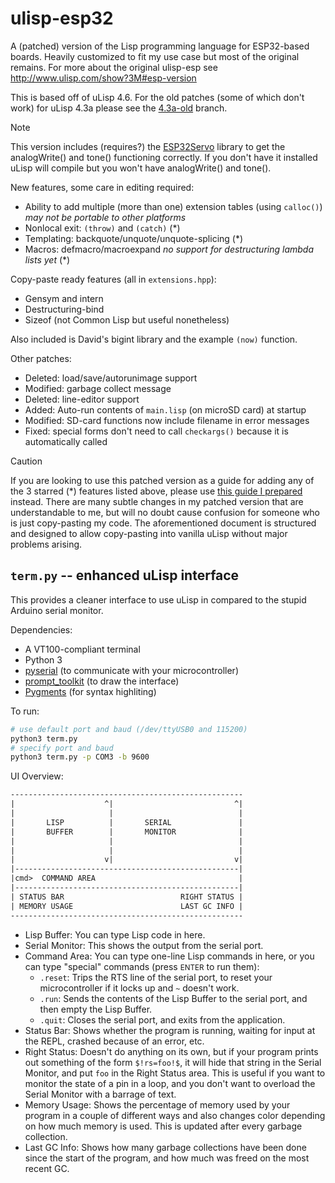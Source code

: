 # ulisp-esp32

A (patched) version of the Lisp programming language for ESP32-based boards.
Heavily customized to fit my use case but most of the original remains.
For more about the original ulisp-esp see <http://www.ulisp.com/show?3M#esp-version>

This is based off of uLisp 4.6. For the old patches (some of which don't work) for
uLisp 4.3a please see the [4.3a-old](https://github.com/dragoncoder047/ulisp-esp32/tree/4.3a-old) branch.

> [!NOTE]
> This version includes (requires?) the [ESP32Servo](https://www.arduino.cc/reference/en/libraries/esp32servo/) library to get the analogWrite() and tone() functioning correctly. If you don't have it installed uLisp will compile but you won't have analogWrite() and tone().

New features, some care in editing required:
* Ability to add multiple (more than one) extension tables (using `calloc()`) *may not be portable to other platforms*
* Nonlocal exit: `(throw)` and `(catch)` (\*)
* Templating: backquote/unquote/unquote-splicing (\*)
* Macros: defmacro/macroexpand *no support for destructuring lambda lists yet* (\*)

Copy-paste ready features (all in `extensions.hpp`):
* Gensym and intern
* Destructuring-bind
* Sizeof (not Common Lisp but useful nonetheless)

Also included is David's bigint library and the example `(now)` function. 

Other patches:
* Deleted: load/save/autorunimage support
* Modified: garbage collect message
* Deleted: line-editor support
* Added: Auto-run contents of `main.lisp` (on microSD card) at startup
* Modified: SD-card functions now include filename in error messages
* Fixed: special forms don't need to call `checkargs()` because it is automatically called

> [!CAUTION]
> If you are looking to use this patched version as a guide for adding any of the 3 starred (\*) features listed above, please use [this guide I prepared](https://dragoncoder047.github.io/pages/ulisp_howto.html) instead. There are many subtle changes in my patched version that are understandable to me, but will no doubt cause confusion for someone who is just copy-pasting my code. The aforementioned document is structured and designed to allow copy-pasting into vanilla uLisp without major problems arising.

## `term.py` -- enhanced uLisp interface

This provides a cleaner interface to use uLisp in compared to the stupid Arduino serial monitor.

Dependencies:

* A VT100-compliant terminal
* Python 3
* [pyserial](https://pypi.org/project/pyserial/) (to communicate with your microcontroller)
* [prompt_toolkit](https://pypi.org/project/prompt-toolkit/) (to draw the interface)
* [Pygments](https://pypi.org/project/Pygments/) (for syntax highliting)

To run:

```bash
# use default port and baud (/dev/ttyUSB0 and 115200)
python3 term.py
# specify port and baud
python3 term.py -p COM3 -b 9600
```

UI Overview:

```txt
----------------------------------------------------
|                    ^|                           ^|
|                     |                            |
|       LISP          |       SERIAL               |
|       BUFFER        |       MONITOR              |
|                     |                            |
|                     |                            |
|                    v|                           v|
|--------------------------------------------------|
|cmd>  COMMAND AREA                                |
|--------------------------------------------------|
| STATUS BAR                          RIGHT STATUS |
| MEMORY USAGE                        LAST GC INFO |
----------------------------------------------------
```

* Lisp Buffer: You can type Lisp code in here.
* Serial Monitor: This shows the output from the serial port.
* Command Area: You can type one-line Lisp commands in here, or you can type "special" commands (press <small>ENTER</small> to run them):
    * `.reset`: Trips the RTS line of the serial port, to reset your microcontroller if it locks up and `~` doesn't work.
    * `.run`: Sends the contents of the Lisp Buffer to the serial port, and then empty the Lisp Buffer.
    * `.quit`: Closes the serial port, and exits from the application.
* Status Bar: Shows whether the program is running, waiting for input at the REPL, crashed because of an error, etc.
* Right Status: Doesn't do anything on its own, but if your program prints out something of the form `$!rs=foo!$`, it will hide that string in the Serial Monitor, and put `foo` in the Right Status area. This is useful if you want to monitor the state of a pin in a loop, and you don't want to overload the Serial Monitor with a barrage of text.
* Memory Usage: Shows the percentage of memory used by your program in a couple of different ways and also changes color depending on how much memory is used. This is updated after every garbage collection.
* Last GC Info: Shows how many garbage collections have been done since the start of the program, and how much was freed on the most recent GC.
